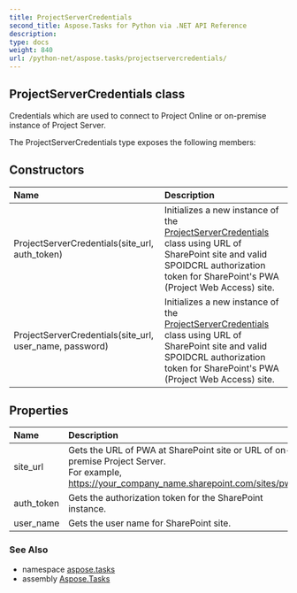 ```yaml
---
title: ProjectServerCredentials
second_title: Aspose.Tasks for Python via .NET API Reference
description: 
type: docs
weight: 840
url: /python-net/aspose.tasks/projectservercredentials/
---
```


## ProjectServerCredentials class

Credentials which are used to connect to Project Online or on-premise instance of Project Server.

The ProjectServerCredentials type exposes the following members:
## Constructors
| Name | Description |
| :- | :- |
|ProjectServerCredentials(site_url, auth_token)|Initializes a new instance of the [ProjectServerCredentials](/tasks/python-net/aspose.tasks/projectservercredentials/) class using URL of SharePoint site and valid SPOIDCRL authorization token for SharePoint's PWA (Project Web Access) site.|
|ProjectServerCredentials(site_url, user_name, password)|Initializes a new instance of the [ProjectServerCredentials](/tasks/python-net/aspose.tasks/projectservercredentials/) class using URL of SharePoint site and valid SPOIDCRL authorization token for SharePoint's PWA (Project Web Access) site.|
## Properties
| Name | Description |
| :- | :- |
|site_url|Gets the URL of PWA at SharePoint site or URL of on-premise Project Server.<br/>            For example, https://your_company_name.sharepoint.com/sites/pwa";|
|auth_token|Gets the authorization token for the SharePoint instance.|
|user_name|Gets the user name for SharePoint site.|

### See Also

* namespace [aspose.tasks](/tasks/python-net/aspose.tasks/)
* assembly [Aspose.Tasks](/tasks/python-net/)

